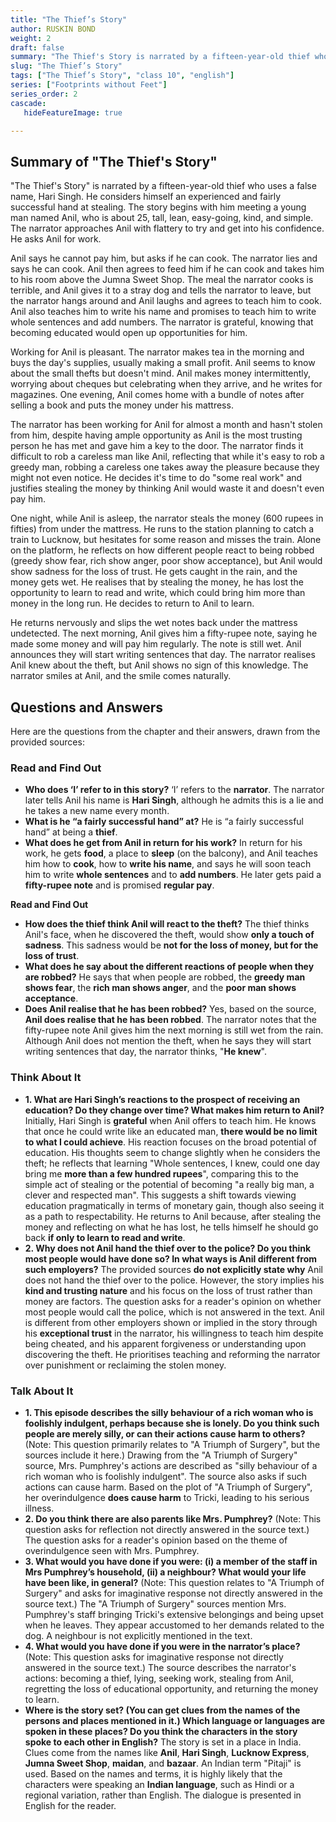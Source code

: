 ```yaml
---
title: "The Thief’s Story"
author: RUSKIN BOND
weight: 2
draft: false
summary: "The Thief's Story is narrated by a fifteen-year-old thief who uses a false name, Hari Singh. He considers himself an experienced and fairly successful hand at stealing ..."
slug: "The Thief’s Story"
tags: ["The Thief’s Story", "class 10", "english"]
series: ["Footprints without Feet"]
series_order: 2
cascade:
   hideFeatureImage: true

---
```


## Summary of "The Thief's Story"

"The Thief's Story" is narrated by a fifteen-year-old thief who uses a false name, Hari Singh. He considers himself an experienced and fairly successful hand at stealing. The story begins with him meeting a young man named Anil, who is about 25, tall, lean, easy-going, kind, and simple. The narrator approaches Anil with flattery to try and get into his confidence. He asks Anil for work.

Anil says he cannot pay him, but asks if he can cook. The narrator lies and says he can cook. Anil then agrees to feed him if he can cook and takes him to his room above the Jumna Sweet Shop. The meal the narrator cooks is terrible, and Anil gives it to a stray dog and tells the narrator to leave, but the narrator hangs around and Anil laughs and agrees to teach him to cook. Anil also teaches him to write his name and promises to teach him to write whole sentences and add numbers. The narrator is grateful, knowing that becoming educated would open up opportunities for him.

Working for Anil is pleasant. The narrator makes tea in the morning and buys the day's supplies, usually making a small profit. Anil seems to know about the small thefts but doesn't mind. Anil makes money intermittently, worrying about cheques but celebrating when they arrive, and he writes for magazines. One evening, Anil comes home with a bundle of notes after selling a book and puts the money under his mattress.

The narrator has been working for Anil for almost a month and hasn't stolen from him, despite having ample opportunity as Anil is the most trusting person he has met and gave him a key to the door. The narrator finds it difficult to rob a careless man like Anil, reflecting that while it's easy to rob a greedy man, robbing a careless one takes away the pleasure because they might not even notice. He decides it's time to do "some real work" and justifies stealing the money by thinking Anil would waste it and doesn't even pay him.

One night, while Anil is asleep, the narrator steals the money (600 rupees in fifties) from under the mattress. He runs to the station planning to catch a train to Lucknow, but hesitates for some reason and misses the train. Alone on the platform, he reflects on how different people react to being robbed (greedy show fear, rich show anger, poor show acceptance), but Anil would show sadness for the loss of trust. He gets caught in the rain, and the money gets wet. He realises that by stealing the money, he has lost the opportunity to learn to read and write, which could bring him more than money in the long run. He decides to return to Anil to learn.

He returns nervously and slips the wet notes back under the mattress undetected. The next morning, Anil gives him a fifty-rupee note, saying he made some money and will pay him regularly. The note is still wet. Anil announces they will start writing sentences that day. The narrator realises Anil knew about the theft, but Anil shows no sign of this knowledge. The narrator smiles at Anil, and the smile comes naturally.

## Questions and Answers

Here are the questions from the chapter and their answers, drawn from the provided sources:

### Read and Find Out

*   **Who does ‘I’ refer to in this story?**
    ‘I’ refers to the **narrator**. The narrator later tells Anil his name is **Hari Singh**, although he admits this is a lie and he takes a new name every month.
*   **What is he “a fairly successful hand” at?**
    He is “a fairly successful hand” at being a **thief**.
*   **What does he get from Anil in return for his work?**
    In return for his work, he gets **food**, a place to **sleep** (on the balcony), and Anil teaches him how to **cook**, how to **write his name**, and says he will soon teach him to write **whole sentences** and to **add numbers**. He later gets paid a **fifty-rupee note** and is promised **regular pay**.

**Read and Find Out**

*   **How does the thief think Anil will react to the theft?**
    The thief thinks Anil's face, when he discovered the theft, would show **only a touch of sadness**. This sadness would be **not for the loss of money, but for the loss of trust**.
*   **What does he say about the different reactions of people when they are robbed?**
    He says that when people are robbed, the **greedy man shows fear**, the **rich man shows anger**, and the **poor man shows acceptance**.
*   **Does Anil realise that he has been robbed?**
    Yes, based on the source, **Anil does realise that he has been robbed**. The narrator notes that the fifty-rupee note Anil gives him the next morning is still wet from the rain. Although Anil does not mention the theft, when he says they will start writing sentences that day, the narrator thinks, "**He knew**".

### Think About It

*   **1. What are Hari Singh’s reactions to the prospect of receiving an education? Do they change over time? What makes him return to Anil?**
    Initially, Hari Singh is **grateful** when Anil offers to teach him. He knows that once he could write like an educated man, **there would be no limit to what I could achieve**. His reaction focuses on the broad potential of education.
    His thoughts seem to change slightly when he considers the theft; he reflects that learning "Whole sentences, I knew, could one day bring me **more than a few hundred rupees**", comparing this to the simple act of stealing or the potential of becoming "a really big man, a clever and respected man". This suggests a shift towards viewing education pragmatically in terms of monetary gain, though also seeing it as a path to respectability.
    He returns to Anil because, after stealing the money and reflecting on what he has lost, he tells himself he should go back **if only to learn to read and write**.
*   **2. Why does not Anil hand the thief over to the police? Do you think most people would have done so? In what ways is Anil different from such employers?**
    The provided sources **do not explicitly state why** Anil does not hand the thief over to the police. However, the story implies his **kind and trusting nature** and his focus on the loss of trust rather than money are factors.
    The question asks for a reader's opinion on whether most people would call the police, which is not answered in the text.
    Anil is different from other employers shown or implied in the story through his **exceptional trust** in the narrator, his willingness to teach him despite being cheated, and his apparent forgiveness or understanding upon discovering the theft. He prioritises teaching and reforming the narrator over punishment or reclaiming the stolen money.

### Talk About It

*   **1. This episode describes the silly behaviour of a rich woman who is foolishly indulgent, perhaps because she is lonely. Do you think such people are merely silly, or can their actions cause harm to others?**
    (Note: This question primarily relates to "A Triumph of Surgery", but the sources include it here.) Drawing from the "A Triumph of Surgery" source, Mrs. Pumphrey's actions are described as "silly behaviour of a rich woman who is foolishly indulgent". The source also asks if such actions can cause harm. Based on the plot of "A Triumph of Surgery", her overindulgence **does cause harm** to Tricki, leading to his serious illness.
*   **2. Do you think there are also parents like Mrs. Pumphrey?**
    (Note: This question asks for reflection not directly answered in the source text.) The question asks for a reader's opinion based on the theme of overindulgence seen with Mrs. Pumphrey.
*   **3. What would you have done if you were: (i) a member of the staff in Mrs Pumphrey’s household, (ii) a neighbour? What would your life have been like, in general?**
    (Note: This question relates to "A Triumph of Surgery" and asks for imaginative response not directly answered in the source text.) The "A Triumph of Surgery" sources mention Mrs. Pumphrey's staff bringing Tricki's extensive belongings and being upset when he leaves. They appear accustomed to her demands related to the dog. A neighbour is not explicitly mentioned in the text.
*   **4. What would you have done if you were in the narrator’s place?**
    (Note: This question asks for imaginative response not directly answered in the source text.) The source describes the narrator's actions: becoming a thief, lying, seeking work, stealing from Anil, regretting the loss of educational opportunity, and returning the money to learn.
*   **Where is the story set? (You can get clues from the names of the persons and places mentioned in it.) Which language or languages are spoken in these places? Do you think the characters in the story spoke to each other in English?**
    The story is set in a place in India. Clues come from the names like **Anil**, **Hari Singh**, **Lucknow Express**, **Jumna Sweet Shop**, **maidan**, and **bazaar**. An Indian term "Pitaji" is used.
    Based on the names and terms, it is highly likely that the characters were speaking an **Indian language**, such as Hindi or a regional variation, rather than English. The dialogue is presented in English for the reader.